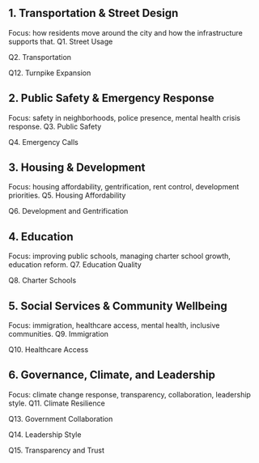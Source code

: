 
## 1. Transportation & Street Design
Focus: how residents move around the city and how the infrastructure supports that.
Q1. Street Usage


Q2. Transportation


Q12. Turnpike Expansion



## 2. Public Safety & Emergency Response
Focus: safety in neighborhoods, police presence, mental health crisis response.
Q3. Public Safety


Q4. Emergency Calls



## 3. Housing & Development
Focus: housing affordability, gentrification, rent control, development priorities.
Q5. Housing Affordability


Q6. Development and Gentrification



## 4. Education
Focus: improving public schools, managing charter school growth, education reform.
Q7. Education Quality


Q8. Charter Schools



## 5. Social Services & Community Wellbeing
Focus: immigration, healthcare access, mental health, inclusive communities.
Q9. Immigration


Q10. Healthcare Access



## 6. Governance, Climate, and Leadership
Focus: climate change response, transparency, collaboration, leadership style.
Q11. Climate Resilience


Q13. Government Collaboration


Q14. Leadership Style


Q15. Transparency and Trust
